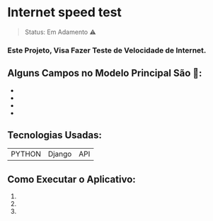 <h1>Internet speed test</h1>

> Status: Em Adamento ⚠️

### Este Projeto, Visa Fazer Teste de Velocidade de Internet. 

## Alguns Campos no Modelo Principal São 📶:

+
+
+
+

## Tecnologias Usadas:

<table>
  <tr>
    <td>PYTHON</td>
    <td>Django</td>
    <td>API</td>
  </tr>
 
</table>

## Como Executar o Aplicativo:

1) 

2) 

3)

